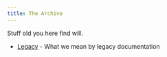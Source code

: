 ```yaml
---
title: The Archive
---
```


Stuff old you here find will.

- [Legacy](legacy.md) - What we mean by legacy documentation
